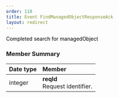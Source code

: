 ```yaml
---
order: 110
title: Event FindManagedObjectResponseAck
layout: redirect
---
```



<span style="color: rgb(0,0,0);">Completed search for managedObject</span>

### Member Summary

|Date type|Member|
|:---|:---|
|integer|**reqId** <br> Request identifier.

